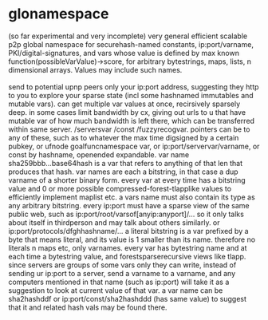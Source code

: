 # glonamespace
(so far experimental and very incomplete) very general efficient scalable p2p global namespace for securehash-named constants, ip:port/varname, PKI/digital-signatures, and vars whose value is defined by max known function(possibleVarValue)->score, for arbitrary bytestrings, maps, lists, n dimensional arrays. Values may include such names.
<br><br>
send to potential upnp peers only your ip:port address, suggesting they http to you to explore your sparse state (incl some hashnamed immutables and mutable vars). can get multiple var values at once, recirsively sparsely deep. in some cases limit bandwidth by cx, giving out urls to u that have mutable var of how much bandwidth is left there, which can be transferred within same server. /serversvar /const /fuzzyrecogvar. pointers can be to any of these, such as to whatever the max time digsigned by a certain pubkey, or ufnode goalfuncnamespace var, or ip:port/servervar/varname, or const by hashname, openended expandable. var name sha2$59$bbb...base64hash is a var that refers to anything of that len that produces that hash. var names are each a bitstring, in that case a dup varname of a shorter binary form. every var at every time has a bitstring value and 0 or more possible compressed-forest-tlapplike values to efficiently implement maplist etc. a vars name must also contain its type as any arbitrary bitstring. every ip:port must have a sparse view of the same public web, such as ip:port/root/varsof[anyip:anyport]/... so it only talks about itself in thirdperson and may talk about others similarly. or ip:port/protocols/dfghhashname/... a literal bitstring is a var prefixed by a byte that means literal, and its value is 1 smaller than its name. therefore no literals n maps etc, only varnames. every var has bytestring name and at each time a bytestring value, and forestsparserecursive views like tlapp. since servers are groups of some vars only they can write, instead of sending ur ip:port to a server, send a varname to a varname, and any computers mentioned in that name (such as ip:port) will take it as a suggestion to look at current value of that var. a var name can be sha2hashddf or ip:port/const/sha2hashddd (has same value) to suggest that it and related hash vals may be found there.

